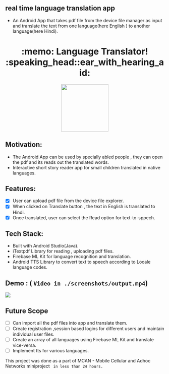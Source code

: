 ## real time language translation app 
* An Android App that takes pdf file from the device file manager as input and translate the text from one language(here English ) to  another language(here Hindi).


<h1 align="center">:memo: Language Translator! :speaking_head::ear_with_hearing_aid:</h1>
<div align="center">
  <img src="./screenshots/icon.png" width="150px" height="150px"></img>

</div> 

## Motivation:

 * The Android App can be used by specially abled people , they can open the  pdf and its reads out  the translated words.
 * Interactive short story reader app for small children translated in native languages.

## Features:

* [x] User can upload pdf file from the device file explorer.
* [x] When clicked on Translate button , the text in English is translated to Hindi.
* [x] Once translated, user can select the Read option for text-to-sppech.

## Tech Stack:

* Built with Android Studio(Java).
* iTextpdf Library for reading , uploading pdf files.
* Firebase ML Kit for language recognition and translation.
* Android TTS Library to convert text to speech according to Locale language codes.

## Demo : ( `Video in ./screenshots/output.mp4`)
![](./screenshots/output_gif.gif)

## Future Scope

* [ ] Can import all the pdf files into app and translate them.
* [ ] Create registration ,session based logins for different users and maintain individual user files.
* [ ] Create an array of all languages using Firebase ML Kit and translate vice-versa.
* [ ] Implement tts for various languages.

This project was done as a part of MCAN - Mobile Cellular and Adhoc Networks miniproject ` in less than 24 hours.`


